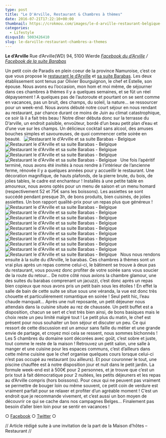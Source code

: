 ```yaml
---
type: post
title: "Le D'Arville, Restaurant & Chambres à thèmes"
date: 2016-07-21T17:22:10+00:00
thumbnail: https://crokmou.com/images/le-d-arville-restaurant-belgique-crokmou-blog-culinaire-15.jpg
categories:
  - Lifestyle
disqusId: 5003426410
slug: le-darville-restaurant-chambres-a-themes
---
```




**Le d’Arville**
Rue d’Arville(WD) 94,
5100 Wierde
_[Facebook du d’Arville](https://www.facebook.com/Le-DArville-178745868895008) / [Facebook de la suite Barabas](https://www.facebook.com/LaSuiteDuDArville)_

Un petit coin de Paradis en plein coeur de la province Namuroise, c’est ce que vous propose le [restaurant le d’Arville](http://www.la-carte.be/fr/restaurants/belgique/namur/5100_wierde/le-darville/) et [sa suite Barabas](http://www.la-carte.be/fr/restaurants/belgique/namur/5100_wierde/barabas-la-suite-du-darville/). Les deux établissement sont tenus par Olivier Bourguignon, le chef et Estelle, son épouse. Nous avons eu l’occasion, mon hom et moi même, de séjourner dans ces chambres à thèmes il y a quelques semaines, et se fût un réel dépaysement ! A quelques pas de l’autoroute et pourtant on se sent comme en vacances, pas un bruit, des champs, du soleil, la nature… se ressourcer pour un week-end. Nous avons débuté notre court séjour en nous rendant au restaurant, par chance durant ce moins de Juin au climat catastrophique, ce soir là il a fait très beau ! Notre dîner débuta donc sur la terrasse du D’arville, un endroit paisible, envoûteur, bordé d’un beau petit plan d’eau et d’une vue sur les champs. Un délicieux cocktail sans alcool, des amuses bouches simples et savoureuses, de quoi commencer cette soirée en beauté.   ![Restaurant le d'Arville et sa suite Barabas - Belgique](http://www.crokmou.com/wp-content/uploads/2016/06/le-d-arville-restaurant-belgique-crokmou-blog-culinaire.jpg) ![Restaurant le d'Arville et sa suite Barabas - Belgique](http://www.crokmou.com/wp-content/uploads/2016/06/le-d-arville-restaurant-belgique-crokmou-blog-culinaire-5.jpg) ![Restaurant le d'Arville et sa suite Barabas - Belgique](http://www.crokmou.com/wp-content/uploads/2016/06/le-d-arville-restaurant-belgique-crokmou-blog-culinaire-3.jpg) ![Restaurant le d'Arville et sa suite Barabas - Belgique](http://www.crokmou.com/wp-content/uploads/2016/06/le-d-arville-restaurant-belgique-crokmou-blog-culinaire-2.jpg)![Restaurant le d'Arville et sa suite Barabas - Belgique](http://www.crokmou.com/wp-content/uploads/2016/06/le-d-arville-restaurant-belgique-crokmou-blog-culinaire-9.jpg)   Une fois l’apéritif terminé, nous avons été invités à nous rendre à l’intérieur de l’ancienne ferme, rénovée il y a quelques années pour y accueillir le restaurant. Une décoration magnifique, de hauts plafonds, de la pierre brute, du bois, de jolies tables, le cadre est enchanteur ! Installés à une petite table en amoureux, nous avons optés pour un menu de saison et un menu homard (respectivement 52 et 75€ sans les boissons). Les assiettes se sont succédé pendant presque 3h, de bons produits, bien cuisinés, de jolies assiettes. Un bon rapport qualité-prix pour un repas plus que généreux !   ![Restaurant le d'Arville et sa suite Barabas - Belgique](http://www.crokmou.com/wp-content/uploads/2016/06/barabas-la-suite-du-d-arville-chambres-belgique-crokmou-blog-culinaire-15.jpg) ![Restaurant le d'Arville et sa suite Barabas - Belgique](http://www.crokmou.com/wp-content/uploads/2016/06/barabas-la-suite-du-d-arville-chambres-belgique-crokmou-blog-culinaire-6.jpg)![Restaurant le d'Arville et sa suite Barabas - Belgique](http://www.crokmou.com/wp-content/uploads/2016/06/barabas-la-suite-du-d-arville-chambres-belgique-crokmou-blog-culinaire-7.jpg) ![Restaurant le d'Arville et sa suite Barabas - Belgique](http://www.crokmou.com/wp-content/uploads/2016/06/barabas-la-suite-du-d-arville-chambres-belgique-crokmou-blog-culinaire-12.jpg) ![Restaurant le d'Arville et sa suite Barabas - Belgique](http://www.crokmou.com/wp-content/uploads/2016/06/barabas-la-suite-du-d-arville-chambres-belgique-crokmou-blog-culinaire-11.jpg)![Restaurant le d'Arville et sa suite Barabas - Belgique](http://www.crokmou.com/wp-content/uploads/2016/06/barabas-la-suite-du-d-arville-chambres-belgique-crokmou-blog-culinaire-10.jpg) ![Restaurant le d'Arville et sa suite Barabas - Belgique](http://www.crokmou.com/wp-content/uploads/2016/06/barabas-la-suite-du-d-arville-chambres-belgique-crokmou-blog-culinaire-2.jpg) ![Restaurant le d'Arville et sa suite Barabas - Belgique](http://www.crokmou.com/wp-content/uploads/2016/06/barabas-la-suite-du-d-arville-chambres-belgique-crokmou-blog-culinaire-3.jpg) ![Restaurant le d'Arville et sa suite Barabas - Belgique](http://www.crokmou.com/wp-content/uploads/2016/06/barabas-la-suite-du-d-arville-chambres-belgique-crokmou-blog-culinaire.jpg)![Restaurant le d'Arville et sa suite Barabas - Belgique](http://www.crokmou.com/wp-content/uploads/2016/06/barabas-la-suite-du-d-arville-chambres-belgique-crokmou-blog-culinaire-9.jpg)   Nous nous rendons ensuite à la suite du d’Arville, le barabas. Ces chambres à thèmes sont un vrai plus après un repas comme celui-ci, le bâtiment se trouve à deux pas du restaurant, vous pouvez donc profiter de votre soirée sans vous soucier de la route du retour… De notre côté nous avions la chambre glamour, une des suites du barabas comprenant un jacuzzi, c’est donc après un repas bien copieux que nous avons pris un petit bain sous les étoiles ! En effet la salle de bain de cette suite se situe sous une véranda, la vue est donc très chouette et particulièrement romantique en soirée ! Seul petit hic, l’eau chaude manquait… Après une nuit reposante, un petit déjeuner nous attendais dans la cuisine située au rez de chaussée. Un petit buffet est a disposition, chacun se sert et c’est très bien ainsi, de bons basiques mais le choix reste un peu limité malgré tout ! Le petit plus du matin, le chef est présent pour nous souhaiter un bon séjour et discuter un peu. Ce qui ressort de cette discussion est un amour sans faille du métier et une grande envie de partage, et croyez moi cela se ressent, nous sommes bichonnés ! Les 5 chambres du domaine sont décorées avec goût, c’est sobre et juste, tout comme le reste de la maison ! Retrouvez un petit salon, une salle à manger et une cuisine pour les espaces communs, c’est d’ailleurs dans cette même cuisine que le chef organise quelques cours lorsque celui-ci n’est pas occupé au restaurant (ou ailleurs). Et pour couronner le tout, une piscine chauffée est à notre disposition jour et nuit dans le petit jardin. La formule week-end est à 500€ pour 2 personnes, et je trouve que c’est un prix tout à fait démocratique pour 2 nuitées, les petits déjeuners et les repas au d’Arville compris (hors boissons). Pour ceux qui ne peuvent pas vraiment se permettre de bouger loin ou même souvent, ce petit coin de verdure est vraiment parfait pour se relaxer et profiter d’un agréable moment ! C’est un endroit que je recommande vivement, et c’est aussi un bon moyen de découvrir ce qui se cache dans nos campagnes Belges… Finalement pas besoin d’aller bien loin pour se sentir en vacances !

○ [Facebook](https://www.facebook.com/crokmou.blog) ○ [Twitter](https://twitter.com/Crokmou) ○

// Article rédigé suite à une invitation de la part de la Maison d’hôtes – Restaurant //